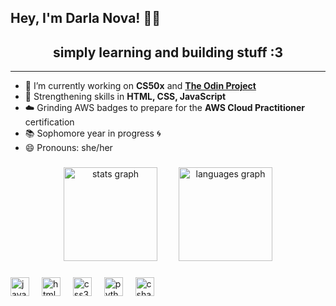 ## Hey, I'm Darla Nova! 👩‍💻

<h2 align="center">simply learning and building stuff :3</h2>

---

- 🔭 I’m currently working on <strong>CS50x</strong> and <a href="https://www.theodinproject.com/dashboard"><strong>The Odin Project</strong></a>
- 🌱 Strengthening skills in <strong>HTML, CSS, JavaScript</strong>
- ☁️ Grinding AWS badges to prepare for the <strong>AWS Cloud Practitioner</strong> certification
- 📚 Sophomore year in progress 🌀
- 😄 Pronouns: she/her


 ###

<div align="center">
  <img src="https://github-readme-stats.vercel.app/api?username=novadar-star&hide_title=false&hide_rank=false&show_icons=true&include_all_commits=true&count_private=true&disable_animations=false&theme=dracula&locale=en&hide_border=false" height="150" alt="stats graph" style="margin-right: 30;" />
  
  <img src="https://github-readme-stats.vercel.app/api/top-langs?username=novadar-star&locale=en&hide_title=false&layout=compact&card_width=320&langs_count=5&theme=dracula&hide_border=false" height="150" alt="languages graph" />
</div>


###


###

<div align="left">
  <img src="https://cdn.jsdelivr.net/gh/devicons/devicon/icons/javascript/javascript-original.svg" height="30" alt="javascript logo"  />
  <img width="12" />
  <img src="https://cdn.jsdelivr.net/gh/devicons/devicon/icons/html5/html5-original.svg" height="30" alt="html5 logo"  />
  <img width="12" />
  <img src="https://cdn.jsdelivr.net/gh/devicons/devicon/icons/css3/css3-original.svg" height="30" alt="css3 logo"  />
  <img width="12" />
  <img src="https://cdn.jsdelivr.net/gh/devicons/devicon/icons/python/python-original.svg" height="30" alt="python logo"  />
  <img width="12" />
  <img src="https://cdn.jsdelivr.net/gh/devicons/devicon/icons/csharp/csharp-original.svg" height="30" alt="csharp logo"  />
</div>

###


